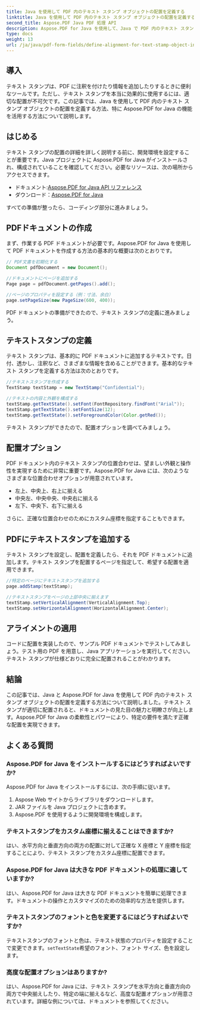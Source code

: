 ```yaml
---
title: Java を使用して PDF 内のテキスト スタンプ オブジェクトの配置を定義する
linktitle: Java を使用して PDF 内のテキスト スタンプ オブジェクトの配置を定義する
second_title: Aspose.PDF Java PDF 処理 API
description: Aspose.PDF for Java を使用して、Java で PDF 内のテキスト スタンプ オブジェクトを正確に配置する方法を学習します。ドキュメントの外観と読みやすさを向上させます。
type: docs
weight: 13
url: /ja/java/pdf-form-fields/define-alignment-for-text-stamp-object-in-pdf-using-java/
---
```


## 導入

テキスト スタンプは、PDF に注釈を付けたり情報を追加したりするときに便利なツールです。ただし、テキスト スタンプを本当に効果的に使用するには、適切な配置が不可欠です。この記事では、Java を使用して PDF 内のテキスト スタンプ オブジェクトの配置を定義する方法、特に Aspose.PDF for Java の機能を活用する方法について説明します。

## はじめる

テキスト スタンプの配置の詳細を詳しく説明する前に、開発環境を設定することが重要です。Java プロジェクトに Aspose.PDF for Java がインストールされ、構成されていることを確認してください。必要なリソースは、次の場所からアクセスできます。

- ドキュメント:[Aspose.PDF for Java API リファレンス](https://reference.aspose.com/pdf/java/)
- ダウンロード：[Aspose.PDF for Java](https://releases.aspose.com/pdf/java/)

すべての準備が整ったら、コーディング部分に進みましょう。

## PDFドキュメントの作成

まず、作業する PDF ドキュメントが必要です。Aspose.PDF for Java を使用して PDF ドキュメントを作成する方法の基本的な概要は次のとおりです。

```java
// PDF文書を初期化する
Document pdfDocument = new Document();

//ドキュメントにページを追加する
Page page = pdfDocument.getPages().add();

//ページのプロパティを設定する（例：寸法、余白）
page.setPageSize(new PageSize(600, 400));
```

PDF ドキュメントの準備ができたので、テキスト スタンプの定義に進みましょう。

## テキストスタンプの定義

テキスト スタンプは、基本的に PDF ドキュメントに追加するテキストです。日付、透かし、注釈など、さまざまな情報を含めることができます。基本的なテキスト スタンプを定義する方法は次のとおりです。

```java
//テキストスタンプを作成する
TextStamp textStamp = new TextStamp("Confidential");

//テキストの内容と外観を構成する
textStamp.getTextState().setFont(FontRepository.findFont("Arial"));
textStamp.getTextState().setFontSize(12);
textStamp.getTextState().setForegroundColor(Color.getRed());
```

テキスト スタンプができたので、配置オプションを調べてみましょう。

## 配置オプション

PDF ドキュメント内のテキスト スタンプの位置合わせは、望ましい外観と操作性を実現するために非常に重要です。Aspose.PDF for Java には、次のようなさまざまな位置合わせオプションが用意されています。

- 左上、中央上、右上に揃える
- 中央左、中央中央、中央右に揃える
- 左下、中央下、右下に揃える

さらに、正確な位置合わせのためにカスタム座標を指定することもできます。

## PDFにテキストスタンプを追加する

テキスト スタンプを設定し、配置を定義したら、それを PDF ドキュメントに追加します。テキスト スタンプを配置するページを指定して、希望する配置を適用できます。

```java
//特定のページにテキストスタンプを追加する
page.addStamp(textStamp);

//テキストスタンプをページの上部中央に揃えます
textStamp.setVerticalAlignment(VerticalAlignment.Top);
textStamp.setHorizontalAlignment(HorizontalAlignment.Center);
```

## アライメントの適用

コードに配置を実装したので、サンプル PDF ドキュメントでテストしてみましょう。テスト用の PDF を用意し、Java アプリケーションを実行してください。テキスト スタンプが仕様どおりに完全に配置されることがわかります。

## 結論

この記事では、Java と Aspose.PDF for Java を使用して PDF 内のテキスト スタンプ オブジェクトの配置を定義する方法について説明しました。テキスト スタンプが適切に配置されると、ドキュメントの見た目の魅力と明瞭さが向上します。Aspose.PDF for Java の柔軟性とパワーにより、特定の要件を満たす正確な配置を実現できます。

## よくある質問

### Aspose.PDF for Java をインストールするにはどうすればよいですか?

Aspose.PDF for Java をインストールするには、次の手順に従います。
1. Aspose Web サイトからライブラリをダウンロードします。
2. JAR ファイルを Java プロジェクトに含めます。
3. Aspose.PDF を使用するように開発環境を構成します。

### テキストスタンプをカスタム座標に揃えることはできますか?

はい、水平方向と垂直方向の両方の配置に対して正確な X 座標と Y 座標を指定することにより、テキスト スタンプをカスタム座標に配置できます。

### Aspose.PDF for Java は大きな PDF ドキュメントの処理に適していますか?

はい、Aspose.PDF for Java は大きな PDF ドキュメントを簡単に処理できます。ドキュメントの操作とカスタマイズのための効率的な方法を提供します。

### テキストスタンプのフォントと色を変更するにはどうすればよいですか?

テキストスタンプのフォントと色は、テキスト状態のプロパティを設定することで変更できます。`setTextState`希望のフォント、フォント サイズ、色を設定します。

### 高度な配置オプションはありますか?

はい、Aspose.PDF for Java には、テキスト スタンプを水平方向と垂直方向の両方で中央揃えしたり、特定の端に揃えるなど、高度な配置オプションが用意されています。詳細な例については、ドキュメントを参照してください。